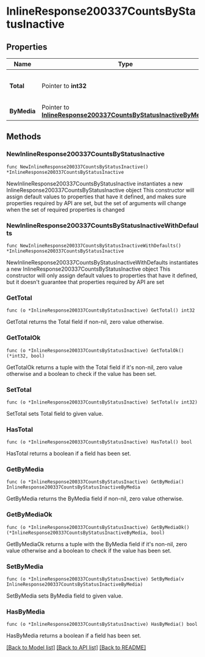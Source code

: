 # InlineResponse200337CountsByStatusInactive

## Properties

Name | Type | Description | Notes
------------ | ------------- | ------------- | -------------
**Total** | Pointer to **int32** | The total number of inactive ports | [optional] 
**ByMedia** | Pointer to [**InlineResponse200337CountsByStatusInactiveByMedia**](InlineResponse200337CountsByStatusInactiveByMedia.md) |  | [optional] 

## Methods

### NewInlineResponse200337CountsByStatusInactive

`func NewInlineResponse200337CountsByStatusInactive() *InlineResponse200337CountsByStatusInactive`

NewInlineResponse200337CountsByStatusInactive instantiates a new InlineResponse200337CountsByStatusInactive object
This constructor will assign default values to properties that have it defined,
and makes sure properties required by API are set, but the set of arguments
will change when the set of required properties is changed

### NewInlineResponse200337CountsByStatusInactiveWithDefaults

`func NewInlineResponse200337CountsByStatusInactiveWithDefaults() *InlineResponse200337CountsByStatusInactive`

NewInlineResponse200337CountsByStatusInactiveWithDefaults instantiates a new InlineResponse200337CountsByStatusInactive object
This constructor will only assign default values to properties that have it defined,
but it doesn't guarantee that properties required by API are set

### GetTotal

`func (o *InlineResponse200337CountsByStatusInactive) GetTotal() int32`

GetTotal returns the Total field if non-nil, zero value otherwise.

### GetTotalOk

`func (o *InlineResponse200337CountsByStatusInactive) GetTotalOk() (*int32, bool)`

GetTotalOk returns a tuple with the Total field if it's non-nil, zero value otherwise
and a boolean to check if the value has been set.

### SetTotal

`func (o *InlineResponse200337CountsByStatusInactive) SetTotal(v int32)`

SetTotal sets Total field to given value.

### HasTotal

`func (o *InlineResponse200337CountsByStatusInactive) HasTotal() bool`

HasTotal returns a boolean if a field has been set.

### GetByMedia

`func (o *InlineResponse200337CountsByStatusInactive) GetByMedia() InlineResponse200337CountsByStatusInactiveByMedia`

GetByMedia returns the ByMedia field if non-nil, zero value otherwise.

### GetByMediaOk

`func (o *InlineResponse200337CountsByStatusInactive) GetByMediaOk() (*InlineResponse200337CountsByStatusInactiveByMedia, bool)`

GetByMediaOk returns a tuple with the ByMedia field if it's non-nil, zero value otherwise
and a boolean to check if the value has been set.

### SetByMedia

`func (o *InlineResponse200337CountsByStatusInactive) SetByMedia(v InlineResponse200337CountsByStatusInactiveByMedia)`

SetByMedia sets ByMedia field to given value.

### HasByMedia

`func (o *InlineResponse200337CountsByStatusInactive) HasByMedia() bool`

HasByMedia returns a boolean if a field has been set.


[[Back to Model list]](../README.md#documentation-for-models) [[Back to API list]](../README.md#documentation-for-api-endpoints) [[Back to README]](../README.md)


